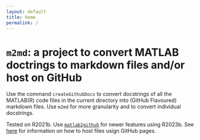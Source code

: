 ```yaml
---
layout: default
title: Home
permalink: /
---
```


# `m2md`: a project to convert MATLAB doctrings to markdown files and/or host on GitHub 
Use the command `createGithubDocs` to convert docstrings of all the MATLAB(R) code files in the current directory into (GitHub Flavoured) markdown files. 
Use `m2md` for more granularity and to convert individual docstrings. 

Tested on R2021b. Use [`matlab2github`](https://magnesium2400.github.io/matlab2github/) for newer features using R2023b. 
See [here](https://magnesium2400.github.io/page_creation.html) for information on how to host files usign GitHub pages. 

